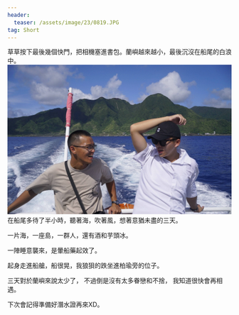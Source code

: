 ```yaml
---
header:
  teaser: /assets/image/23/0819.JPG
tag: Short
---
```

草草按下最後幾個快門，把相機塞進書包。蘭嶼越來越小，最後沉沒在船尾的白浪中。
![](/assets/image/23/0819.JPG)
在船尾多待了半小時，聽著海，吹著風，想著意猶未盡的三天。

一片海，一座島，一群人，還有酒和芋頭冰。

一陣睡意襲來，是暈船藥起效了。

起身走進船艙，船很晃，我狼狽的跌坐進柏瑜旁的位子。

三天對於蘭嶼來說太少了，
不過倒是沒有太多眷戀和不捨，
我知道很快會再相遇。

下次會記得準備好潛水證再來XD。
